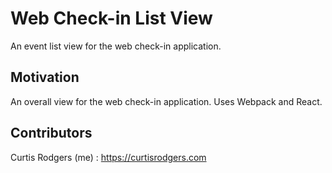 # Web Check-in List View
An event list view for the web check-in application.

## Motivation

An overall view for the web check-in application. Uses Webpack and React.


## Contributors

Curtis Rodgers (me) : https://curtisrodgers.com
